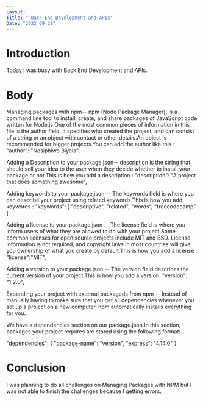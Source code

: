 ```yaml
---
Layout:
Title: " Back End Development and APIs"
Date: "2022 09 21"
---
```


# Introduction
Today I was busy with Back End Development and APIs.

# Body
Managing packages with npm-- npm (Node Package Manager), is a command line tool to install, create, and share packages of JavaScript code written for Node.js.One of the most common pieces of information in this file is the author field. It specifies who created the project, and can consist of a string or an object with contact or other details.An object is recommended for bigger projects.You can add the author like this :
"author": "Nosiphiwo Biyela",

Adding a Description to your package.json-- description is the string that should sell your idea to the user when they decide whether to install your package or not.This is how you add a description :
"description": "A project that does something awesome",

Adding keywords to your package.json -- The keywords field is where you can describe your project using related keywords.This is how you add keywords :
"keywords": [ "descriptive", "related", "words", "freecodecamp" ],

Adding a license to your package.json -- The license field is where you inform users of what they are allowed to do with your project.Some common licenses for open source projects include MIT and BSD. License information is not required, and copyright laws in most countries will give you ownership of what you create by default.This is how you add a license : 
"license":"MIT",

Adding a version to your package.json -- The version field describes the  current version of your project.This is how you add a version:
"version": "1.2.0",

Expanding your project with external packageds from npm -- Instead of manually having to make sure that you get all dependencies whenever you set up a project on a new computer, npm automatically installs everything for you.

We have a dependencies section on our package.json.In this section, packages your project requires are stored using the following format:

"dependencies": {
  "package-name": "version",
  "express": "4.14.0"
}

# Conclusion
I was planning to do all challenges on Managing Packages with NPM but I was not able to finish the challenges because I getting errors. 
